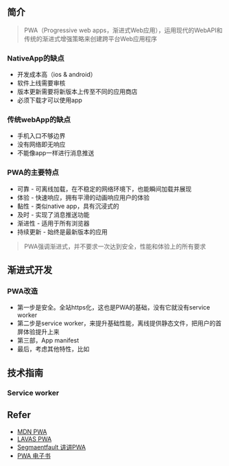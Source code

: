 ## 简介

> PWA（Progressive web apps，渐进式Web应用），运用现代的WebAPI和传统的渐进式增强策略来创建跨平台Web应用程序

### NativeApp的缺点

* 开发成本高（ios & android）
* 软件上线需要审核
* 版本更新需要将新版本上传至不同的应用商店
* 必须下载才可以使用app

### 传统webApp的缺点

* 手机入口不够边界
* 没有网络即无响应
* 不能像app一样进行消息推送

### PWA的主要特点

* 可靠 - 可离线加载，在不稳定的网络环境下，也能瞬间加载并展现
* 体验 - 快速响应，拥有平滑的动画响应用户的体验
* 黏性 - 类似native app，具有沉浸式的
* 及时 - 实现了消息推送功能
* 渐进性 - 适用于所有浏览器
* 持续更新 - 始终是最新版本的应用

> PWA强调渐进式，并不要求一次达到安全，性能和体验上的所有要求

## 渐进式开发

### PWA改造

* 第一步是安全。全站https化，这也是PWA的基础，没有它就没有service worker
* 第二步是service worker，来提升基础性能，离线提供静态文件，把用户的首屏体验提升上来
* 第三部，App manifest
* 最后，考虑其他特性，比如

## 技术指南

### Service worker

## Refer

* [MDN PWA](https://developer.mozilla.org/zh-CN/docs/Web/Progressive_web_apps)
* [LAVAS PWA](https://lavas.baidu.com/pwa)
* [Segmaentfault 讲讲PWA](https://segmentfault.com/a/1190000012353473)
* [PWA 电子书](https://lavas-project.github.io/pwa-book/chapter01/2-what-is-pwa.html)